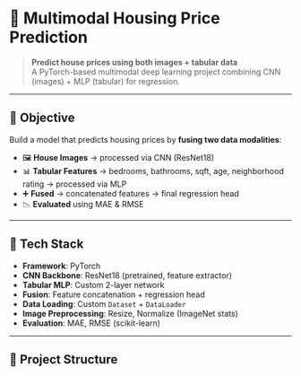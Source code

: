 # 🏡 Multimodal Housing Price Prediction

> **Predict house prices using both images + tabular data**  
> A PyTorch-based multimodal deep learning project combining CNN (images) + MLP (tabular) for regression.

---

## 🎯 Objective

Build a model that predicts housing prices by **fusing two data modalities**:
- 🖼️ **House Images** → processed via CNN (ResNet18)
- 📊 **Tabular Features** → bedrooms, bathrooms, sqft, age, neighborhood rating → processed via MLP
- ➕ **Fused** → concatenated features → final regression head
- 📉 **Evaluated** using MAE & RMSE

---

## 🧰 Tech Stack

- **Framework**: PyTorch
- **CNN Backbone**: ResNet18 (pretrained, feature extractor)
- **Tabular MLP**: Custom 2-layer network
- **Fusion**: Feature concatenation + regression head
- **Data Loading**: Custom `Dataset` + `DataLoader`
- **Image Preprocessing**: Resize, Normalize (ImageNet stats)
- **Evaluation**: MAE, RMSE (scikit-learn)

---

## 📁 Project Structure
